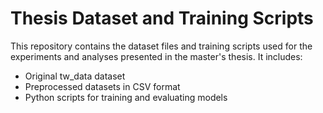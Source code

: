 # Thesis Dataset and Training Scripts

This repository contains the dataset files and training scripts used for the experiments and analyses presented in the master's thesis. It includes:

- Original tw_data dataset
- Preprocessed datasets in CSV format
- Python scripts for training and evaluating models
